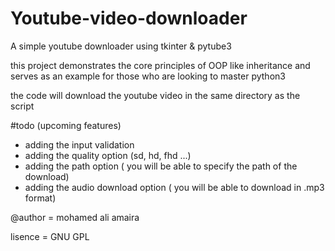 # Youtube-video-downloader

A simple youtube downloader using tkinter & pytube3

this project demonstrates the core principles of OOP like inheritance and serves as
an example for those who are looking to master python3

the code will download the youtube video in the same directory as the script

#todo (upcoming features)

 - adding the input validation
 - adding the quality option (sd, hd, fhd ...)
 - adding the path option ( you will be able to specify the path of the download)
 - adding the audio download option ( you will be able to download in .mp3 format)


@author = mohamed ali amaira

lisence = GNU GPL
